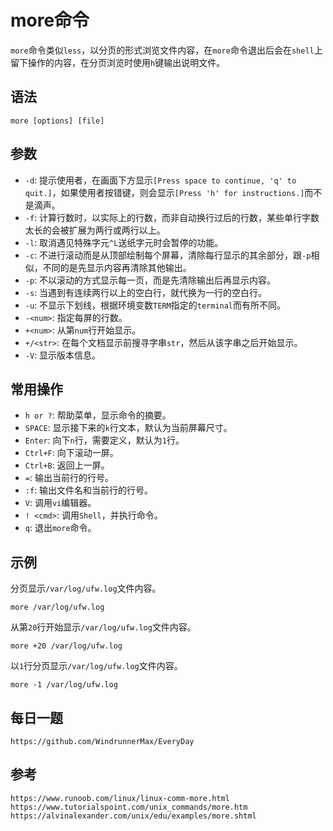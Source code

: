 # more命令
`more`命令类似`less`，以分页的形式浏览文件内容，在`more`命令退出后会在`shell`上留下操作的内容，在分页浏览时使用`h`键输出说明文件。

## 语法

```shell
more [options] [file]
```

## 参数
* `-d`: 提示使用者，在画面下方显示`[Press space to continue, 'q' to quit.]`，如果使用者按错键，则会显示`[Press 'h' for instructions.]`而不是滴声。
* `-f`: 计算行数时，以实际上的行数，而非自动换行过后的行数，某些单行字数太长的会被扩展为两行或两行以上。
* `-l`: 取消遇见特殊字元`^L`送纸字元时会暂停的功能。
* `-c`: 不进行滚动而是从顶部绘制每个屏幕，清除每行显示的其余部分，跟`-p`相似，不同的是先显示内容再清除其他输出。
* `-p`: 不以滚动的方式显示每一页，而是先清除输出后再显示内容。
* `-s`: 当遇到有连续两行以上的空白行，就代换为一行的空白行。
* `-u`: 不显示下划线，根据环境变数`TERM`指定的`terminal`而有所不同。
* `-<num>`: 指定每屏的行数。
* `+<num>`: 从第`num`行开始显示。
* `+/<str>`: 在每个文档显示前搜寻字串`str`，然后从该字串之后开始显示。
* `-V`: 显示版本信息。

## 常用操作
* `h or ?`: 帮助菜单，显示命令的摘要。
* `SPACE`: 显示接下来的`k`行文本，默认为当前屏幕尺寸。
* `Enter`: 向下`n`行，需要定义，默认为`1`行。
* `Ctrl+F`: 向下滚动一屏。
* `Ctrl+B`: 返回上一屏。
* `=`: 输出当前行的行号。
* `:f`: 输出文件名和当前行的行号。
* `V`: 调用`vi`编辑器。
* `! <cmd>`: 调用`Shell`，并执行命令。
* `q`: 退出`more`命令。

## 示例
分页显示`/var/log/ufw.log`文件内容。

```shell
more /var/log/ufw.log
```

从第`20`行开始显示`/var/log/ufw.log`文件内容。

```shell
more +20 /var/log/ufw.log
```

以`1`行分页显示`/var/log/ufw.log`文件内容。

```shell
more -1 /var/log/ufw.log
```


## 每日一题

```
https://github.com/WindrunnerMax/EveryDay
```

## 参考

```
https://www.runoob.com/linux/linux-comm-more.html
https://www.tutorialspoint.com/unix_commands/more.htm
https://alvinalexander.com/unix/edu/examples/more.shtml
```
